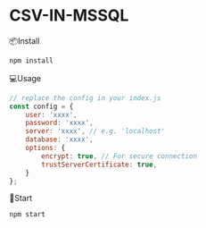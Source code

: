 # CSV-IN-MSSQL



📦Install

```sh
npm install
```


💻Usage
 
```js
// replace the config in your index.js 
const config = {
    user: 'xxxx',
    password: 'xxxx',
    server: 'xxxx', // e.g. 'localhost'
    database: 'xxxx',
    options: {
        encrypt: true, // For secure connection
        trustServerCertificate: true,
    }
};
```


🚀Start

```sh
npm start
```
